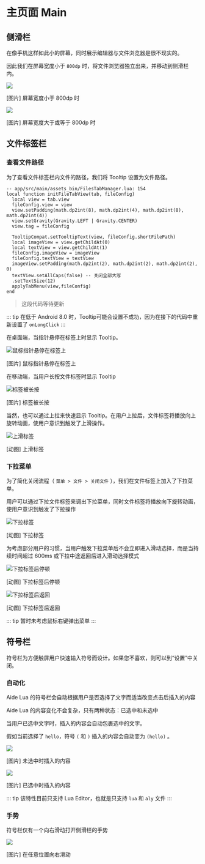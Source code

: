 # 主页面 Main

## 侧滑栏

在像手机这样如此小的屏幕，同时展示编辑器与文件浏览器是很不现实的。

因此我们在屏幕宽度小于 `800dp` 时，将文件浏览器独立出来，并移动到侧滑栏内。

![](/images/ui/main/filebrowser_narrow.jpg)
<p class="pictureName">[图片] 屏幕宽度小于 800dp 时</p>

![](/images/ui/main/filebrowser_wide.jpg)
<p class="pictureName">[图片] 屏幕宽度大于或等于 800dp 时</p>

## 文件标签栏

### 查看文件路径

为了查看文件标签栏内文件的路径，我们将 Tooltip 设置为文件路径。

``` lua{9}
-- app/src/main/assets_bin/FilesTabManager.lua: 154
local function initFileTabView(tab, fileConfig)
  local view = tab.view
  fileConfig.view = view
  view.setPadding(math.dp2int(8), math.dp2int(4), math.dp2int(8), math.dp2int(4))
  view.setGravity(Gravity.LEFT | Gravity.CENTER)
  view.tag = fileConfig

  TooltipCompat.setTooltipText(view, fileConfig.shortFilePath)
  local imageView = view.getChildAt(0)
  local textView = view.getChildAt(1)
  fileConfig.imageView = imageView
  fileConfig.textView = textView
  imageView.setPadding(math.dp2int(2), math.dp2int(2), math.dp2int(2), 0)
  textView.setAllCaps(false) -- 关闭全部大写
  .setTextSize(12)
  applyTabMenu(view,fileConfig)
end
```

> 这段代码等待更新

::: tip
在低于 Android 8.0 时，Tooltip可能会设置不成功，因为在接下的代码中重新设置了 `onLongClick`
:::

在桌面端，当指针悬停在标签上时显示 Tooltip。

![鼠标指针悬停在标签上]()
<p class="pictureName">[图片] 鼠标指针悬停在标签上</p>

在移动端，当用户长按文件标签时显示 Tooltip

![标签被长按](/images/ui/main/tab_hover_finger.jpg)
<p class="pictureName">[图片] 标签被长按</p>

当然，也可以通过上拉来快速显示 Tooltip。在用户上拉后，文件标签将播放向上旋转动画，使用户意识到触发了上滑操作。

![上滑标签](/images/ui/main/tab_slideup.gif)
<p class="pictureName">[动图] 上滑标签</p>

### 下拉菜单

为了简化关闭流程（ `菜单 > 文件 > 关闭文件` ），我们在文件标签上加入了下拉菜单。

用户可以通过下拉文件标签来调出下拉菜单，同时文件标签将播放向下旋转动画，使用户意识到触发了下拉操作

![下拉标签]()
<p class="pictureName">[动图] 下拉标签</p>

为考虑部分用户的习惯，当用户触发下拉菜单后不会立即进入滑动选择，而是当持续时间超过 600ms 或下拉中途返回后进入滑动选择模式

![下拉标签后停顿]()
<p class="pictureName">[动图] 下拉标签后停顿</p>

![下拉标签后返回]()
<p class="pictureName">[动图] 下拉标签后返回</p>

::: tip
暂时未考虑鼠标右键弹出菜单
:::

## 符号栏

符号栏为方便触屏用户快速输入符号而设计。如果您不喜欢，则可以到“设置”中关闭。

### 自动化

Aide Lua 的符号栏会自动根据用户是否选择了文字而适当改变点击后插入的内容

Aide Lua 的内容变化不会复杂，只有两种状态：已选中和未选中

当用户已选中文字时，插入的内容会自动包裹选中的文字。

假如当前选择了 `hello`，符号 `(` 和 `)` 插入的内容会自动变为 `(hello)` 。

![](/images/ui/main/psbar_normal.jpg)
<p class="pictureName">[图片] 未选中时插入的内容</p>

![](/images/ui/main/psbar_selected.jpg)
<p class="pictureName">[图片] 已选中时插入的内容</p>

::: tip
该特性目前只支持 Lua Editor，也就是只支持 `lua` 和 `aly` 文件
:::

### 手势

符号栏仅有一个向右滑动打开侧滑栏的手势

![](/images/ui/main/psbar_scroll_right.jpg)
<p class="pictureName">[图片] 在任意位置向右滑动</p>
